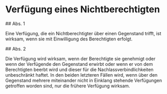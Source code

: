 # Verfügung eines Nichtberechtigten



\#\# Abs. 1

 Eine Verfügung, die ein Nichtberechtigter über einen Gegenstand trifft, ist wirksam, wenn sie mit Einwilligung des Berechtigten erfolgt.

\#\# Abs. 2

 Die Verfügung wird wirksam, wenn der Berechtigte sie genehmigt oder wenn der Verfügende den Gegenstand erwirbt oder wenn er von dem Berechtigten beerbt wird und dieser für die Nachlassverbindlichkeiten unbeschränkt haftet. In den beiden letzteren Fällen wird, wenn über den Gegenstand mehrere miteinander nicht in Einklang stehende Verfügungen getroffen worden sind, nur die frühere Verfügung wirksam. 

